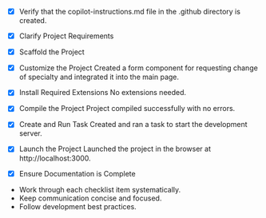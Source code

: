 - [x] Verify that the copilot-instructions.md file in the .github directory is created.

- [x] Clarify Project Requirements

- [x] Scaffold the Project

- [x] Customize the Project
	Created a form component for requesting change of specialty and integrated it into the main page.

- [x] Install Required Extensions
	No extensions needed.

- [x] Compile the Project
	Project compiled successfully with no errors.

- [x] Create and Run Task
	Created and ran a task to start the development server.

- [x] Launch the Project
	Launched the project in the browser at http://localhost:3000.

- [x] Ensure Documentation is Complete

- Work through each checklist item systematically.
- Keep communication concise and focused.
- Follow development best practices.